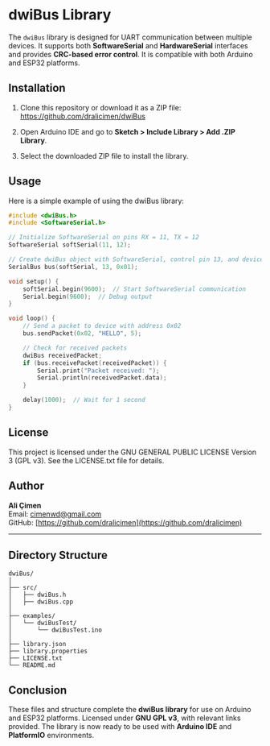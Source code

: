 
# dwiBus Library

The `dwiBus` library is designed for UART communication between multiple devices. It supports both **SoftwareSerial** and **HardwareSerial** interfaces and provides **CRC-based error control**. It is compatible with both Arduino and ESP32 platforms.

## Installation

1. Clone this repository or download it as a ZIP file:
   https://github.com/dralicimen/dwiBus

2. Open Arduino IDE and go to **Sketch > Include Library > Add .ZIP Library**.
3. Select the downloaded ZIP file to install the library.

## Usage

Here is a simple example of using the dwiBus library:

```cpp
#include <dwiBus.h>
#include <SoftwareSerial.h>

// Initialize SoftwareSerial on pins RX = 11, TX = 12
SoftwareSerial softSerial(11, 12);

// Create dwiBus object with SoftwareSerial, control pin 13, and device address 0x01
SerialBus bus(softSerial, 13, 0x01);

void setup() {
    softSerial.begin(9600);  // Start SoftwareSerial communication
    Serial.begin(9600);  // Debug output
}

void loop() {
    // Send a packet to device with address 0x02
    bus.sendPacket(0x02, "HELLO", 5);

    // Check for received packets
    dwiBus receivedPacket;
    if (bus.receivePacket(receivedPacket)) {
        Serial.print("Packet received: ");
        Serial.println(receivedPacket.data);
    }

    delay(1000);  // Wait for 1 second
}
```

## License

This project is licensed under the GNU GENERAL PUBLIC LICENSE Version 3 (GPL v3). See the LICENSE.txt file for details.

## Author

**Ali Çimen**  
Email: [cimenwd@gmail.com](mailto:cimenwd@gmail.com)  
GitHub: [https://github.com/dralicimen](https://github.com/dralicimen)

---

## **Directory Structure**

```
dwiBus/
│
├── src/
│   ├── dwiBus.h
│   ├── dwiBus.cpp
│
├── examples/
│   └── dwiBusTest/
│       └── dwiBusTest.ino
│
├── library.json
├── library.properties
├── LICENSE.txt
└── README.md
```

## **Conclusion**

These files and structure complete the **dwiBus library** for use on Arduino and ESP32 platforms. Licensed under **GNU GPL v3**, with relevant links provided. The library is now ready to be used with **Arduino IDE** and **PlatformIO** environments.
